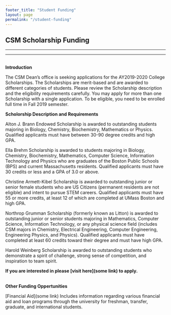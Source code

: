 ```yaml
---
footer_title: "Student Funding"
layout: page
permalink: "/student-funding"
---
```


## CSM Scholarship Funding

---

---

\
**Introduction**

The CSM Dean’s office is seeking applications for the AY2019-2020 College Scholarships. The Scholarships are merit-based and are awarded to different categories of students. Please review the Scholarship description and the eligibility requirements carefully. You may apply for more than one Scholarship with a single application. To be eligible, you need to be enrolled full time in Fall 2019 semester.

**Scholorship Description and Requirements**

Alton J. Brann Endowed Scholarship is awarded to outstanding students majoring in Biology, Chemistry, Biochemistry, Mathematics or Physics. Qualified applicants must have between 30-90 degree credits and high GPA.

Ella Brehm Scholarship is awarded to students majoring in Biology, Chemistry, Biochemistry, Mathematics, Computer Science, Information Technology and Physics who are graduates of the Boston Public Schools (BPS) and current Massachusetts residents. Qualified applicants must have 30 credits or less and a GPA of 3.0 or above.

Christine Armett-Kibel Scholarship is awarded to outstanding junior or senior female students who are US Citizens (permanent residents are not eligible) and intent to pursue STEM careers. Qualified applicants must have 55 or more credits, at least 12 of which are completed at UMass Boston and high GPA.

Northrop Grumman Scholarship (formerly known as Litton) is awarded to outstanding junior or senior students majoring in Mathematics, Computer Science, Information Technology, or any physical science field (includes CSM majors in Chemistry, Electrical Engineering, Computer Engineering, Engineering Physics, and Physics). Qualified applicants must have completed at least 60 credits toward their degree and must have high GPA.

Harold Weinberg Scholarship is awarded to outstanding students who demonstrate a spirit of challenge, strong sense of competition, and inspiration to team spirit.

**If you are interested in please [visit here](some link) to apply.**

\
**Other Funding Oppertunities**

[Financial Aid](some link)
Includes information regarding various financial aid and loan programs through the university for freshman, transfer, graduate, and international students.
